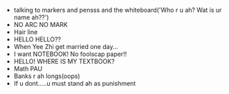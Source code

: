 - talking to markers and pensss and the whiteboard('Who r u ah? Wat is ur name ah??')
- NO ARC NO MARK
- Hair line
- HELLO HELLO??
- When Yee Zhi get married one day...
- I want NOTEBOOK! No foolscap paper!!
- HELLO! WHERE IS MY TEXTBOOK?
- Math PAU
- Banks r ah longs(oops)
- If u dont.....u must stand ah as punishment
